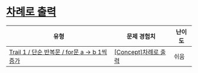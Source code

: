 # [차례로 출력](https://www.codetree.ai/trails/complete/curated-cards/intro-print-in-order)

|유형|문제 경험치|난이도|
|---|---|---|
|[Trail 1 / 단순 반복문 / for문 a → b 1씩 증가](https://www.codetree.ai/trail-info/novice-low/)|[[Concept]차례로 출력](https://www.codetree.ai/trails/complete/curated-cards/intro-print-in-order/)|쉬움|

